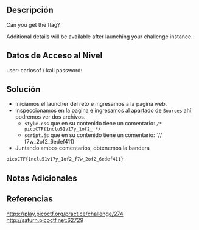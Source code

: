 ## Descripción 
Can you get the flag?

Additional details will be available after launching your challenge instance.

## Datos de Acceso al Nivel
user: carlosof / kali
password:

## Solución
- Iniciamos el launcher del reto e ingresamos a la pagina web.
- Inspeccionamos en la pagina e ingresamos al apartado de `Sources` ahí podremos ver dos archivos.
	- `style.css` que en su contenido tiene un comentario: `/* picoCTF{1nclu51v17y_1of2_ */`
	- `script.js` que en su contenido tiene un comentario: `//  f7w_2of2_6edef411}
- Juntando ambos comentarios, obtenemos la bandera

```bash
picoCTF{1nclu51v17y_1of2_f7w_2of2_6edef411}
```

## Notas Adicionales

## Referencias 
https://play.picoctf.org/practice/challenge/274
http://saturn.picoctf.net:62729
